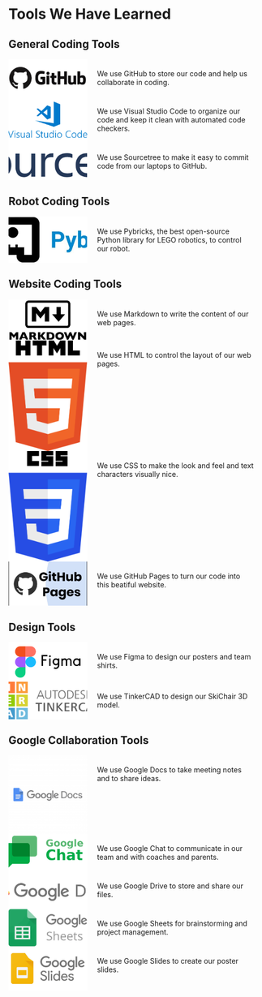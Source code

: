 <!-- markdownlint-disable MD033 -->

# Tools We Have Learned

## General Coding Tools

<div style="display: flex; flex-direction: column;">

  <div style="display: flex; align-items: stretch;">
    <div style="flex: 1; display: flex;">
      <img src="Media/Images/Learned-Tools/GitHub.png" alt="GitHub" style="width: 100%; object-fit: cover;"/>
    </div>
    <div style="flex: 2; padding: 20px;">
      We use GitHub to store our code and help us collaborate in coding.
    </div>
  </div>

  <div style="display: flex; align-items: stretch;">
    <div style="flex: 1; display: flex;">
      <img src="Media/Images/Learned-Tools/Visual-Studio-Code.png" alt="Visual Studio Code" style="width: 100%; object-fit: cover;"/>
    </div>
    <div style="flex: 2; padding: 20px;">
      We use Visual Studio Code to organize our code and keep it clean with automated code checkers.
    </div>
  </div>

  <div style="display: flex; align-items: stretch;">
    <div style="flex: 1; display: flex;">
      <img src="Media/Images/Learned-Tools/Sourcetree.png" alt="Sourcetree" style="width: 100%; object-fit: cover;"/>
    </div>
    <div style="flex: 2; padding: 20px;">
      We use Sourcetree to make it easy to commit code from our laptops to GitHub.
    </div>
  </div>

</div>

## Robot Coding Tools

<div style="display: flex; flex-direction: column;">

  <div style="display: flex; align-items: stretch;">
    <div style="flex: 1; display: flex;">
      <img src="Media/Images/Learned-Tools/Pybricks.png" alt="Pybricks" style="width: 100%; object-fit: cover;"/>
    </div>
    <div style="flex: 2; padding: 20px;">
      We use Pybricks, the best open-source Python library for LEGO robotics, to control our robot.
    </div>
  </div>

</div>

## Website Coding Tools

<div style="display: flex; flex-direction: column;">

  <div style="display: flex; align-items: stretch;">
    <div style="flex: 1; display: flex;">
      <img src="Media/Images/Learned-Tools/Markdown.jpg" alt="Markdown" style="width: 100%; object-fit: cover;"/>
    </div>
    <div style="flex: 2; padding: 20px;">
      We use Markdown to write the content of our web pages.
    </div>
  </div>

  <div style="display: flex; align-items: stretch;">
    <div style="flex: 1; display: flex;">
      <img src="Media/Images/Learned-Tools/HTML.png" alt="HTML" style="width: 100%; object-fit: cover;"/>
    </div>
    <div style="flex: 2; padding: 20px;">
      We use HTML to control the layout of our web pages.
    </div>
  </div>

  <div style="display: flex; align-items: stretch;">
    <div style="flex: 1; display: flex;">
      <img src="Media/Images/Learned-Tools/CSS.png" alt="CSS" style="width: 100%; object-fit: cover;"/>
    </div>
    <div style="flex: 2; padding: 20px;">
      We use CSS to make the look and feel and text characters visually nice.
    </div>
  </div>

  <div style="display: flex; align-items: stretch;">
    <div style="flex: 1; display: flex;">
      <img src="Media/Images/Learned-Tools/GitHub-Pages.jpg" alt="GitHub Pages" style="width: 100%; object-fit: cover;"/>
    </div>
    <div style="flex: 2; padding: 20px;">
      We use GitHub Pages to turn our code into this beatiful website.
    </div>
  </div>

</div>

## Design Tools

<div style="display: flex; flex-direction: column;">

  <div style="display: flex; align-items: stretch;">
    <div style="flex: 1; display: flex;">
      <img src="Media/Images/Learned-Tools/Figma.png" alt="Figma" style="width: 100%; object-fit: cover;"/>
    </div>
    <div style="flex: 2; padding: 20px;">
      We use Figma to design our posters and team shirts.
    </div>
  </div>

  <div style="display: flex; align-items: stretch;">
    <div style="flex: 1; display: flex;">
      <img src="Media/Images/Learned-Tools/TinkerCAD.png" alt="TinkerCAD" style="width: 100%; object-fit: cover;"/>
    </div>
    <div style="flex: 2; padding: 20px;">
      We use TinkerCAD to design our SkiChair 3D model.
    </div>
  </div>

</div>

## Google Collaboration Tools

<div style="display: flex; flex-direction: column;">

  <div style="display: flex; align-items: stretch;">
    <div style="flex: 1; display: flex;">
      <img src="Media/Images/Learned-Tools/Google-Docs.png" alt="Google Docs" style="width: 100%; object-fit: cover;"/>
    </div>
    <div style="flex: 2; padding: 20px;">
      We use Google Docs to take meeting notes and to share ideas.
    </div>
  </div>

  <div style="display: flex; align-items: stretch;">
    <div style="flex: 1; display: flex;">
      <img src="Media/Images/Learned-Tools/Google-Chat.png" alt="Google Chat" style="width: 100%; object-fit: cover;"/>
    </div>
    <div style="flex: 2; padding: 20px;">
      We use Google Chat to communicate in our team and with coaches and parents.
    </div>
  </div>

  <div style="display: flex; align-items: stretch;">
    <div style="flex: 1; display: flex;">
      <img src="Media/Images/Learned-Tools/Google-Drive.png" alt="Google Drive" style="width: 100%; object-fit: cover;"/>
    </div>
    <div style="flex: 2; padding: 20px;">
      We use Google Drive to store and share our files.
    </div>
  </div>

  <div style="display: flex; align-items: stretch;">
    <div style="flex: 1; display: flex;">
      <img src="Media/Images/Learned-Tools/Google-Sheets.png" alt="Google Sheets" style="width: 100%; object-fit: cover;"/>
    </div>
    <div style="flex: 2; padding: 20px;">
      We use Google Sheets for brainstorming and project management.
    </div>
  </div>

  <div style="display: flex; align-items: stretch;">
    <div style="flex: 1; display: flex;">
      <img src="Media/Images/Learned-Tools/Google-Slides.png" alt="Google-Slides" style="width: 100%; object-fit: cover;"/>
    </div>
    <div style="flex: 2; padding: 20px;">
      We use Google Slides to create our poster slides.
    </div>
  </div>

</div>
